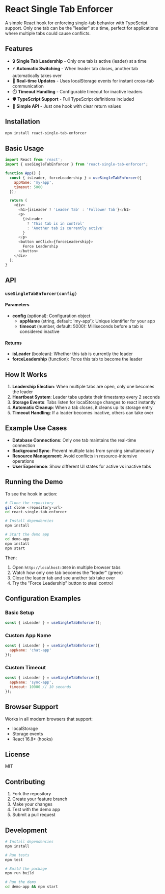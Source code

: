 # React Single Tab Enforcer

A simple React hook for enforcing single-tab behavior with TypeScript support. Only one tab can be the "leader" at a time, perfect for applications where multiple tabs could cause conflicts.

## Features

- 🔒 **Single Tab Leadership** - Only one tab is active (leader) at a time
- ⚡ **Automatic Switching** - When leader tab closes, another tab automatically takes over
- 🔄 **Real-time Updates** - Uses localStorage events for instant cross-tab communication
- ⏱️ **Timeout Handling** - Configurable timeout for inactive leaders
- 🛡️ **TypeScript Support** - Full TypeScript definitions included
- 🎯 **Simple API** - Just one hook with clear return values

## Installation

```bash
npm install react-single-tab-enforcer
```

## Basic Usage

```javascript
import React from 'react';
import { useSingleTabEnforcer } from 'react-single-tab-enforcer';

function App() {
  const { isLeader, forceLeadership } = useSingleTabEnforcer({
    appName: 'my-app',
    timeout: 5000
  });

  return (
    <div>
      <h1>{isLeader ? 'Leader Tab' : 'Follower Tab'}</h1>
      <p>
        {isLeader 
          ? 'This tab is in control' 
          : 'Another tab is currently active'
        }
      </p>
      <button onClick={forceLeadership}>
        Force Leadership
      </button>
    </div>
  );
}
```

## API

### `useSingleTabEnforcer(config)`

#### Parameters

- **config** (optional): Configuration object
  - **appName** (string, default: 'my-app'): Unique identifier for your app
  - **timeout** (number, default: 5000): Milliseconds before a tab is considered inactive

#### Returns

- **isLeader** (boolean): Whether this tab is currently the leader
- **forceLeadership** (function): Force this tab to become the leader

## How It Works

1. **Leadership Election**: When multiple tabs are open, only one becomes the leader
2. **Heartbeat System**: Leader tabs update their timestamp every 2 seconds
3. **Storage Events**: Tabs listen for localStorage changes to react instantly
4. **Automatic Cleanup**: When a tab closes, it cleans up its storage entry
5. **Timeout Handling**: If a leader becomes inactive, others can take over

## Example Use Cases

- **Database Connections**: Only one tab maintains the real-time connection
- **Background Sync**: Prevent multiple tabs from syncing simultaneously
- **Resource Management**: Avoid conflicts in resource-intensive operations
- **User Experience**: Show different UI states for active vs inactive tabs

## Running the Demo

To see the hook in action:

```bash
# Clone the repository
git clone <repository-url>
cd react-single-tab-enforcer

# Install dependencies
npm install

# Start the demo app
cd demo-app
npm install
npm start
```

Then:
1. Open `http://localhost:3000` in multiple browser tabs
2. Watch how only one tab becomes the "leader" (green)
3. Close the leader tab and see another tab take over
4. Try the "Force Leadership" button to steal control

## Configuration Examples

### Basic Setup
```javascript
const { isLeader } = useSingleTabEnforcer();
```

### Custom App Name
```javascript
const { isLeader } = useSingleTabEnforcer({
  appName: 'chat-app'
});
```

### Custom Timeout
```javascript
const { isLeader } = useSingleTabEnforcer({
  appName: 'sync-app',
  timeout: 10000 // 10 seconds
});
```

## Browser Support

Works in all modern browsers that support:
- localStorage
- Storage events
- React 16.8+ (hooks)

## License

MIT

## Contributing

1. Fork the repository
2. Create your feature branch
3. Make your changes
4. Test with the demo app
5. Submit a pull request

## Development

```bash
# Install dependencies
npm install

# Run tests
npm test

# Build the package
npm run build

# Run the demo
cd demo-app && npm start
```
